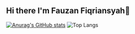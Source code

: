 ## Hi there I'm Fauzan Fiqriansyah👋

<!--
**fauzanf07/fauzanf07** is a ✨ _special_ ✨ repository because its `README.md` (this file) appears on your GitHub profile.

Here are some ideas to get you started:

- 🔭 I’m currently working on ...
- 🌱 I’m currently learning ...
- 👯 I’m looking to collaborate on ...
- 🤔 I’m looking for help with ...
- 💬 Ask me about ...
- 📫 How to reach me: ...
- 😄 Pronouns: ...
- ⚡ Fun fact: ...
-->
[![Anurag's GitHub stats](https://github-readme-stats.vercel.app/api?username=fauzanf07)](https://github.com/fauzanf07/github-readme-stats)     ![Top Langs](https://github-readme-stats.vercel.app/api/top-langs/?username=fauzanf07&hide_progress=true)
